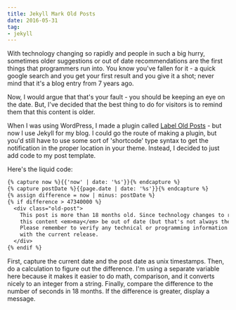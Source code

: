 ```yaml
---
title: Jekyll Mark Old Posts
date: 2016-05-31
tag:
- jekyll
---
```

With technology changing so rapidly and people in such a big hurry, sometimes older suggestions or out of date recommendations
are the first things that programmers run into.  You know you've fallen for it - a quick google search and you get your first
result and you give it a shot; never mind that it's a blog entry from 7 years ago.

<!--more-->

Now, I would argue that that's your fault - you should be keeping an eye on the date.  But, I've decided that the best thing
to do for visitors is to remind them that this content is older.

When I was using WordPress, I made a plugin called [Label Old Posts](https://wordpress.org/plugins/label-old-posts/) - but now I use Jekyll for 
my blog.  I could go the route of making a plugin, but you'd still have to use some sort of 'shortcode' type syntax to get
the notification in the proper location in your theme.  Instead, I decided to just add code to my post template.  

Here's the liquid code:

```txt
{% capture now %}{{'now' | date: '%s'}}{% endcapture %}  
{% capture postDate %}{{page.date | date: '%s'}}{% endcapture %}  
{% assign difference = now | minus: postDate %}  
{% if difference > 47340000 %}  
  <div class="old-post">  
    This post is more than 18 months old. Since technology changes to rapidly, 
    this content <em>may</em> be out of date (but that's not always the case).  
    Please remember to verify any technical or programming information
    with the current release.
  </div>  
{% endif %}
```  

First, capture the current date and the post date as unix timestamps.  Then, do a calculation to figure out the difference.
I'm using a separate variable here because it makes it easier to do math, comparison, and it converts nicely to an integer from a string.
Finally, compare the difference to the number of seconds in 18 months.  If the difference is greater, display a message.